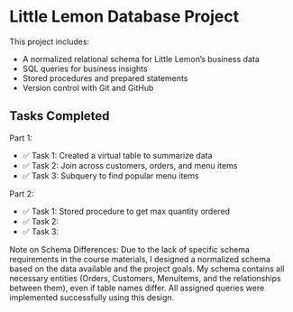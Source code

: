 # Little Lemon Database Project

This project includes:

- A normalized relational schema for Little Lemon’s business data
- SQL queries for business insights
- Stored procedures and prepared statements
- Version control with Git and GitHub

## Tasks Completed
Part 1:
- ✅ Task 1: Created a virtual table to summarize data 
- ✅ Task 2: Join across customers, orders, and menu items
- ✅ Task 3: Subquery to find popular menu items

Part 2:
- ✅ Task 1: Stored procedure to get max quantity ordered
- ✅ Task 2: 
- ✅ Task 3: 


Note on Schema Differences:
Due to the lack of specific schema requirements in the course materials, I designed a normalized schema based on the data available and the project goals. My schema contains all necessary entities (Orders, Customers, MenuItems, and the relationships between them), even if table names differ. All assigned queries were implemented successfully using this design.
